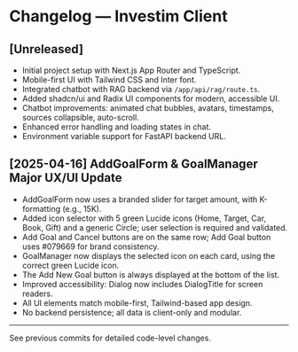 # Changelog — Investim Client

## [Unreleased]
- Initial project setup with Next.js App Router and TypeScript.
- Mobile-first UI with Tailwind CSS and Inter font.
- Integrated chatbot with RAG backend via `/app/api/rag/route.ts`.
- Added shadcn/ui and Radix UI components for modern, accessible UI.
- Chatbot improvements: animated chat bubbles, avatars, timestamps, sources collapsible, auto-scroll.
- Enhanced error handling and loading states in chat.
- Environment variable support for FastAPI backend URL.

## [2025-04-16] AddGoalForm & GoalManager Major UX/UI Update
- AddGoalForm now uses a branded slider for target amount, with K-formatting (e.g., 15K).
- Added icon selector with 5 green Lucide icons (Home, Target, Car, Book, Gift) and a generic Circle; user selection is required and validated.
- Add Goal and Cancel buttons are on the same row; Add Goal button uses #079669 for brand consistency.
- GoalManager now displays the selected icon on each card, using the correct green Lucide icon.
- The Add New Goal button is always displayed at the bottom of the list.
- Improved accessibility: Dialog now includes DialogTitle for screen readers.
- All UI elements match mobile-first, Tailwind-based app design.
- No backend persistence; all data is client-only and modular.

---
See previous commits for detailed code-level changes.
